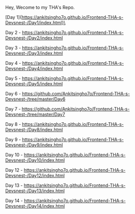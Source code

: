 Hey, Wecome to my THA's Repo.

[Day 1]{https://ankitsingho7o.github.io/Frontend-THA-s-Devsnest-/Day1/index.html}\

Day 2 - https://ankitsingho7o.github.io/Frontend-THA-s-Devsnest-/Day2/index.html

Day 3 - https://ankitsingho7o.github.io/Frontend-THA-s-Devsnest-/Day3/index.html

Day 4 - https://ankitsingho7o.github.io/Frontend-THA-s-Devsnest-/Day4/index.html

Day 5 - https://ankitsingho7o.github.io/Frontend-THA-s-Devsnest-/Day5/index.html

Day 6 - https://github.com/Ankitsingho7o/Frontend-THA-s-Devsnest-/tree/master/Day6

Day 7 - https://github.com/Ankitsingho7o/Frontend-THA-s-Devsnest-/tree/master/Day7

Day 8 - https://ankitsingho7o.github.io/Frontend-THA-s-Devsnest-/Day8/index.html

Day 9 - https://ankitsingho7o.github.io/Frontend-THA-s-Devsnest-/Day9/index.html

Day 10 - https://ankitsingho7o.github.io/Frontend-THA-s-Devsnest-/Day10/index.html

Day 12 - https://ankitsingho7o.github.io/Frontend-THA-s-Devsnest-/Day12/index.html

Day 13 - https://ankitsingho7o.github.io/Frontend-THA-s-Devsnest-/Day13/index.html

Day 14 - https://ankitsingho7o.github.io/Frontend-THA-s-Devsnest-/Day14/index.html
